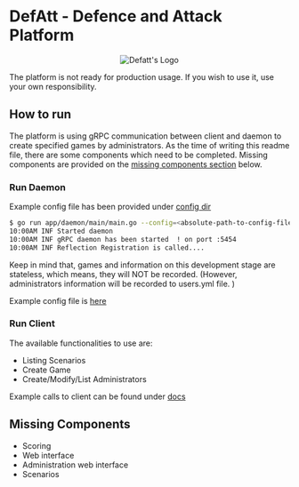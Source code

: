# DefAtt - Defence and Attack Platform

<p align="center">
  <img src="http://cybertraining.dk/defatt.png" alt="Defatt's Logo"/>
</p>
The platform is not ready for production usage. If you wish to use it, use your own responsibility. 

## How to run 

The platform is using gRPC communication between client and daemon to create specified games by administrators. As the time of writing this readme file, there are 
some components which need to be completed. Missing components are provided on the [missing components section]() below. 

### Run Daemon 

Example config file has been provided under [config dir](config/)

````bash 
$ go run app/daemon/main/main.go --config=<absolute-path-to-config-file>
10:00AM INF Started daemon
10:00AM INF gRPC daemon has been started  ! on port :5454
10:00AM INF Reflection Registration is called....
````
Keep in mind that, games and information on this development stage are stateless, which means, they will NOT be recorded. (However, administrators information will be recorded to users.yml file. )

Example config file is [here](./config/config.yml)

### Run Client 
The available functionalities to use are: 

- Listing Scenarios
- Create Game 
- Create/Modify/List Administrators 

Example calls to client can be found under [docs](docs/client.md)

## Missing Components

- Scoring
- Web interface
- Administration web interface
- Scenarios

